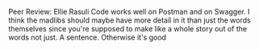 Peer Review: Ellie Rasuli
Code works well on Postman and on Swagger.
I think the madlibs should maybe have more detail in it than just the words themselves since you're supposed to make like a whole story out of the words not just. A sentence.
Otherwise it's good 
